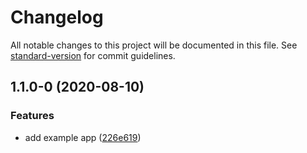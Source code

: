 # Changelog

All notable changes to this project will be documented in this file. See [standard-version](https://github.com/conventional-changelog/standard-version) for commit guidelines.

## 1.1.0-0 (2020-08-10)


### Features

* add example app ([226e619](https://github.com/Legytma/spinkit_schema_parsere/commit/226e619b3285f61d5064b66b4fa3abda18c3e2c5))
